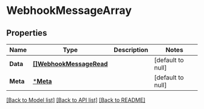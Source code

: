 # WebhookMessageArray

## Properties
Name | Type | Description | Notes
------------ | ------------- | ------------- | -------------
**Data** | [**[]WebhookMessageRead**](WebhookMessageRead.md) |  | [default to null]
**Meta** | [***Meta**](Meta.md) |  | [default to null]

[[Back to Model list]](../README.md#documentation-for-models) [[Back to API list]](../README.md#documentation-for-api-endpoints) [[Back to README]](../README.md)

